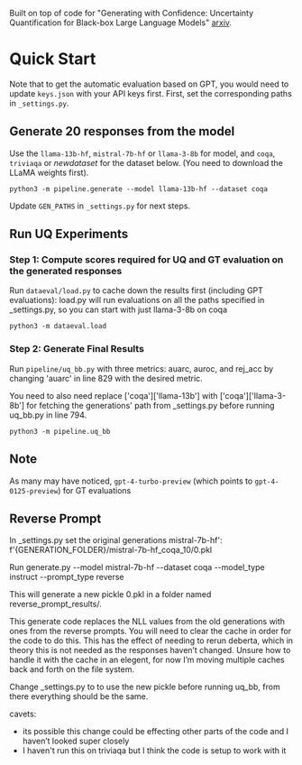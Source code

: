 
Built on top of code for "Generating with Confidence: Uncertainty Quantification for Black-box Large Language Models" [arxiv](https://arxiv.org/abs/2305.19187).

# Quick Start
Note that to get the automatic evaluation based on GPT, you would need to update `keys.json` with your API keys first.
First, set the corresponding paths in `_settings.py`.

## Generate 20 responses from the model
Use the `llama-13b-hf`, `mistral-7b-hf` or `llama-3-8b` for model, and `coqa`, `triviaqa` or $new dataset$ for the dataset  below. (You need to download the LLaMA weights first).
```
python3 -m pipeline.generate --model llama-13b-hf --dataset coqa
```
Update `GEN_PATHS` in `_settings.py` for next steps.

## Run UQ Experiments
### Step 1: Compute scores required for UQ and GT evaluation on the generated responses
Run `dataeval/load.py` to cache down the results first (including GPT evaluations): load.py will run evaluations on all the paths specified in _settings.py, so you can start with just llama-3-8b on coqa
```
python3 -m dataeval.load
```
### Step 2: Generate Final Results
Run `pipeline/uq_bb.py` with three metrics: auarc, auroc, and rej_acc by changing 'auarc' in line 829 with the desired metric.

You need to also need replace ['coqa']['llama-13b'] with ['coqa']['llama-3-8b'] for fetching the generations' path from _settings.py before running uq_bb.py in line 794. 

```
python3 -m pipeline.uq_bb
```

## Note
As many may have noticed, `gpt-4-turbo-preview` (which points to `gpt-4-0125-preview`) for GT evaluations

## Reverse Prompt
In _settings.py set the original generations
mistral-7b-hf': f'{GENERATION_FOLDER}/mistral-7b-hf_coqa_10/0.pkl

Run generate.py --model mistral-7b-hf --dataset coqa --model_type instruct --prompt_type reverse 

This will generate a new pickle 0.pkl in a folder named reverse_prompt_results/.

This generate code replaces the NLL values from the old generations with ones from the reverse prompts.
You will need to clear the cache in order for the code to do this.
This has the effect of needing to rerun deberta, which in theory this is not needed as the responses haven’t changed.
Unsure how to handle it with the cache in an elegent, for now I’m moving multiple caches back and forth on the file system.

Change _settings.py to to use the new pickle before running uq_bb, from there everything should be the same.

cavets: 
- its possible this change could be effecting other parts of the code and I haven’t looked super closely
- I haven't run this on triviaqa but I think the code is setup to work with it
